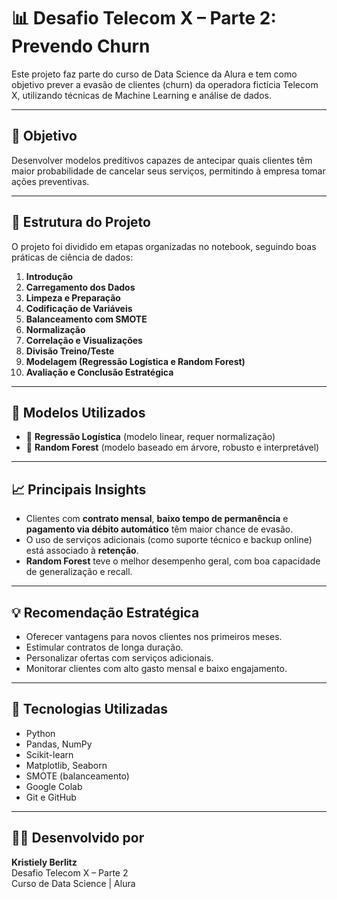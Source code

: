 # 📊 Desafio Telecom X – Parte 2: Prevendo Churn

Este projeto faz parte do curso de Data Science da Alura e tem como objetivo prever a evasão de clientes (churn) da operadora fictícia Telecom X, utilizando técnicas de Machine Learning e análise de dados.

---

## 🎯 Objetivo

Desenvolver modelos preditivos capazes de antecipar quais clientes têm maior probabilidade de cancelar seus serviços, permitindo à empresa tomar ações preventivas.

---

## 📁 Estrutura do Projeto

O projeto foi dividido em etapas organizadas no notebook, seguindo boas práticas de ciência de dados:

1. **Introdução**
2. **Carregamento dos Dados**
3. **Limpeza e Preparação**
4. **Codificação de Variáveis**
5. **Balanceamento com SMOTE**
6. **Normalização**
7. **Correlação e Visualizações**
8. **Divisão Treino/Teste**
9. **Modelagem (Regressão Logística e Random Forest)**
10. **Avaliação e Conclusão Estratégica**

---

## 🧪 Modelos Utilizados

- 🔹 **Regressão Logística** (modelo linear, requer normalização)
- 🔸 **Random Forest** (modelo baseado em árvore, robusto e interpretável)

---

## 📈 Principais Insights

- Clientes com **contrato mensal**, **baixo tempo de permanência** e **pagamento via débito automático** têm maior chance de evasão.
- O uso de serviços adicionais (como suporte técnico e backup online) está associado à **retenção**.
- **Random Forest** teve o melhor desempenho geral, com boa capacidade de generalização e recall.

---

## 💡 Recomendação Estratégica

- Oferecer vantagens para novos clientes nos primeiros meses.
- Estimular contratos de longa duração.
- Personalizar ofertas com serviços adicionais.
- Monitorar clientes com alto gasto mensal e baixo engajamento.

---

## 🧠 Tecnologias Utilizadas

- Python
- Pandas, NumPy
- Scikit-learn
- Matplotlib, Seaborn
- SMOTE (balanceamento)
- Google Colab
- Git e GitHub

---

## 👩‍💻 Desenvolvido por

**Kristiely Berlitz**  
Desafio Telecom X – Parte 2  
Curso de Data Science | Alura
